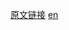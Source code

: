 <a href="https://developer.mozilla.org/zh-CN/docs/Web/JavaScript/Reference/Global_Objects/uneval" target="_blank">原文链接</a>
<a href="https://developer.mozilla.org/en-US/docs/Web/JavaScript/Reference/Global_Objects/uneval" target="_blank">en</a>
